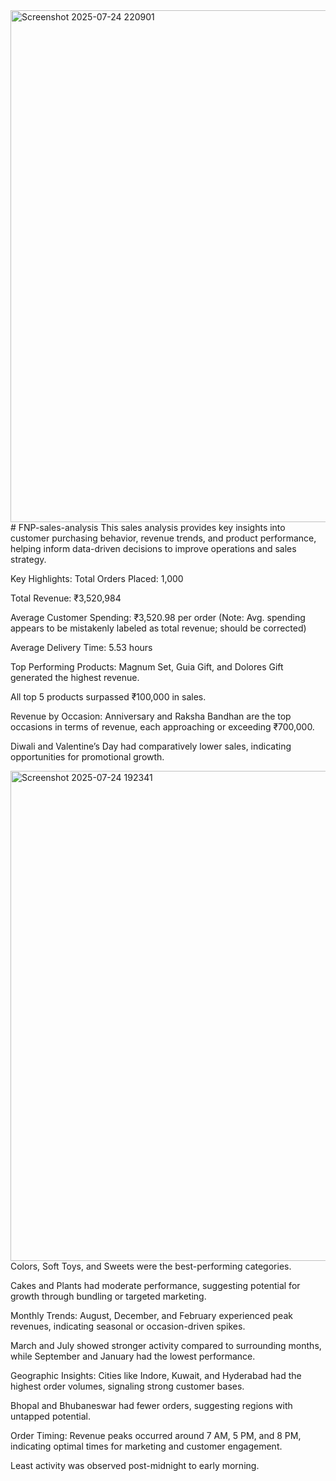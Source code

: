 <img width="1524" height="819" alt="Screenshot 2025-07-24 220901" src="https://github.com/user-attachments/assets/29be4c0c-e002-4cc0-8109-a30f1446b7e9" />
# FNP-sales-analysis
This sales analysis provides key insights into customer purchasing behavior, revenue trends, and product performance, helping inform data-driven decisions to improve operations and sales strategy.

Key Highlights:
Total Orders Placed: 1,000

Total Revenue: ₹3,520,984

Average Customer Spending: ₹3,520.98 per order (Note: Avg. spending appears to be mistakenly labeled as total revenue; should be corrected)

Average Delivery Time: 5.53 hours


Top Performing Products:
Magnum Set, Guia Gift, and Dolores Gift generated the highest revenue.

All top 5 products surpassed ₹100,000 in sales.

Revenue by Occasion:
Anniversary and Raksha Bandhan are the top occasions in terms of revenue, each approaching or exceeding ₹700,000.

Diwali and Valentine’s Day had comparatively lower sales, indicating opportunities for promotional growth.


<img width="1572" height="784" alt="Screenshot 2025-07-24 192341" src="https://github.com/user-attachments/assets/29c79dc4-bc95-430c-8364-c003a375905b" />Colors, Soft Toys, and Sweets were the best-performing categories.

Cakes and Plants had moderate performance, suggesting potential for growth through bundling or targeted marketing.


Monthly Trends:
August, December, and February experienced peak revenues, indicating seasonal or occasion-driven spikes.

March and July showed stronger activity compared to surrounding months, while September and January had the lowest performance.

Geographic Insights:
Cities like Indore, Kuwait, and Hyderabad had the highest order volumes, signaling strong customer bases.

Bhopal and Bhubaneswar had fewer orders, suggesting regions with untapped potential.

Order Timing:
Revenue peaks occurred around 7 AM, 5 PM, and 8 PM, indicating optimal times for marketing and customer engagement.

Least activity was observed post-midnight to early morning.


